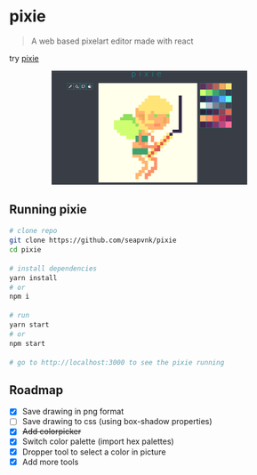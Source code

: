 # pixie
> A web based pixelart editor made with react


try [pixie](https://pixie-seapvnk.vercel.app/)

<p align="center">
  <img width="70%" src="./screenshots/app_screenshot.png">
</p>

## Running pixie
````bash
# clone repo
git clone https://github.com/seapvnk/pixie
cd pixie

# install dependencies
yarn install
# or
npm i

# run
yarn start
# or
npm start

# go to http://localhost:3000 to see the pixie running
````

## Roadmap

- [x] Save drawing in png format
- [ ] Save drawing to css (using box-shadow properties)
- [x] ~~Add colorpicker~~
- [x] Switch color palette (import hex palettes)
- [x] Dropper tool to select a color in picture
- [x] Add more tools
